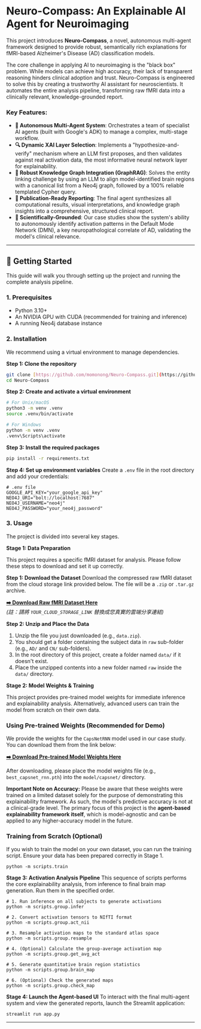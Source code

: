 # Neuro-Compass: An Explainable AI Agent for Neuroimaging

This project introduces **Neuro-Compass**, a novel, autonomous multi-agent framework designed to provide robust, semantically rich explanations for fMRI-based Alzheimer's Disease (AD) classification models.

The core challenge in applying AI to neuroimaging is the "black box" problem. While models can achieve high accuracy, their lack of transparent reasoning hinders clinical adoption and trust. Neuro-Compass is engineered to solve this by creating a trustworthy AI assistant for neuroscientists. It automates the entire analysis pipeline, transforming raw fMRI data into a clinically relevant, knowledge-grounded report.

### Key Features:
* **🧠 Autonomous Multi-Agent System**: Orchestrates a team of specialist AI agents (built with Google's ADK) to manage a complex, multi-stage workflow.
* **🔍 Dynamic XAI Layer Selection**: Implements a "hypothesize-and-verify" mechanism where an LLM first proposes, and then validates against real activation data, the most informative neural network layer for explainability.
* **🔗 Robust Knowledge Graph Integration (GraphRAG)**: Solves the entity linking challenge by using an LLM to align model-identified brain regions with a canonical list from a Neo4j graph, followed by a 100% reliable templated Cypher query.
* **📄 Publication-Ready Reporting**: The final agent synthesizes all computational results, visual interpretations, and knowledge graph insights into a comprehensive, structured clinical report.
* **🔬 Scientifically-Grounded**: Our case studies show the system's ability to autonomously identify activation patterns in the Default Mode Network (DMN), a key neuropathological correlate of AD, validating the model's clinical relevance.

---

## 🚀 Getting Started

This guide will walk you through setting up the project and running the complete analysis pipeline.

### 1. Prerequisites

* Python 3.10+
* An NVIDIA GPU with CUDA (recommended for training and inference)
* A running Neo4j database instance

### 2. Installation

We recommend using a virtual environment to manage dependencies.

**Step 1: Clone the repository**
```bash
git clone [https://github.com/momonong/Neuro-Compass.git](https://github.com/momonong/Neuro-Compass.git)
cd Neuro-Compass
```

**Step 2: Create and activate a virtual environment**
```bash
# For Unix/macOS
python3 -m venv .venv
source .venv/bin/activate

# For Windows
python -m venv .venv
.venv\Scripts\activate
```

**Step 3: Install the required packages**
```bash
pip install -r requirements.txt
```

**Step 4: Set up environment variables**
Create a `.env` file in the root directory and add your credentials:
```
# .env file
GOOGLE_API_KEY="your_google_api_key"
NEO4J_URI="bolt://localhost:7687"
NEO4J_USERNAME="neo4j"
NEO4J_PASSWORD="your_neo4j_password"
```

### 3. Usage

The project is divided into several key stages.

**Stage 1: Data Preparation**

This project requires a specific fMRI dataset for analysis. Please follow these steps to download and set it up correctly.

**Step 1: Download the Dataset**
Download the compressed raw fMRI dataset from the cloud storage link provided below. The file will be a `.zip` or `.tar.gz` archive.

[**➡️ Download Raw fMRI Dataset Here**](YOUR_CLOUD_STORAGE_LINK)  
*(註：請將 `YOUR_CLOUD_STORAGE_LINK` 替換成您真實的雲端分享連結)*

**Step 2: Unzip and Place the Data**
1.  Unzip the file you just downloaded (e.g., `data.zip`).
2.  You should get a folder containing the subject data in `raw` sub-folder (e.g., `AD/` and `CN/` sub-folders).
3.  In the root directory of this project, create a folder named `data/` if it doesn't exist.
4.  Place the unzipped contents into a new folder named `raw` inside the `data/` directory.

**Stage 2: Model Weights & Training**

This project provides pre-trained model weights for immediate inference and explainability analysis. Alternatively, advanced users can train the model from scratch on their own data.

### Using Pre-trained Weights (Recommended for Demo)

We provide the weights for the `CapsNetRNN` model used in our case study. You can download them from the link below:

[**➡️ Download Pre-trained Model Weights Here**](https://u.pcloud.link/publink/show?code=kZ7gL15ZoCYrxwMqwwQmmBYDWfDmuy2GB4Ly)

After downloading, please place the model weights file (e.g., `best_capsnet_rnn.pth`) into the `model/capsnet/` directory.

**Important Note on Accuracy:**
Please be aware that these weights were trained on a limited dataset solely for the purpose of demonstrating this explainability framework. As such, the model's predictive accuracy is not at a clinical-grade level. The primary focus of this project is the **agent-based explainability framework itself**, which is model-agnostic and can be applied to any higher-accuracy model in the future.

### Training from Scratch (Optional)

If you wish to train the model on your own dataset, you can run the training script. Ensure your data has been prepared correctly in Stage 1.
```shell
python -m scripts.train
```

**Stage 3: Activation Analysis Pipeline**
This sequence of scripts performs the core explainability analysis, from inference to final brain map generation. Run them in the specified order.

```shell
# 1. Run inference on all subjects to generate activations
python -m scripts.group.infer

# 2. Convert activation tensors to NIfTI format
python -m scripts.group.act_nii

# 3. Resample activation maps to the standard atlas space
python -m scripts.group.resample

# 4. (Optional) Calculate the group-average activation map
python -m scripts.group.get_avg_act

# 5. Generate quantitative brain region statistics
python -m scripts.group.brain_map

# 6. (Optional) Check the generated maps
python -m scripts.group.check_map
```

**Stage 4: Launch the Agent-based UI**
To interact with the final multi-agent system and view the generated reports, launch the Streamlit application:
```shell
streamlit run app.py
```

---
